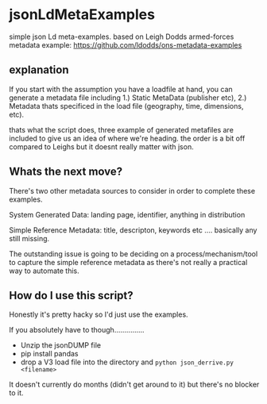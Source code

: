 # jsonLdMetaExamples

simple json Ld meta-examples. based on Leigh Dodds armed-forces metadata example:
https://github.com/ldodds/ons-metadata-examples

## explanation

If you start with the assumption you have a loadfile at hand, you can generate a metadata file including 1.) Static MetaData (publisher etc), 2.) Metadata thats specificed in the load file (geography, time, dimensions, etc).

thats what the script does, three example of generated metafiles are included to give us an idea of where we're heading. the order is a bit off compared to Leighs but it doesnt really matter with json.


## Whats the next move?

There's two other metadata sources to consider in order to complete these examples.

System Generated Data: landing page, identifier, anything in distribution

Simple Reference Metadata: title, descripton, keywords etc .... basically any still missing.

The outstanding issue is going to be deciding on a process/mechanism/tool to capture the simple reference metadata as there's not really a practical way to automate this.


## How do I use this script?

Honestly it's pretty hacky so I'd just use the examples. 

If you absolutely have to though...............

* Unzip the jsonDUMP file
* pip install pandas
* drop a V3 load file into the directory and ```python json_derrive.py <filename>```

It doesn't currently do months (didn't get around to it) but there's no blocker to it.
